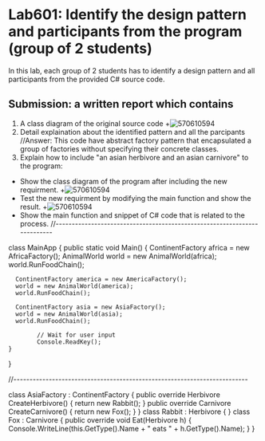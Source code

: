 # Lab601: Identify the design pattern and participants from the program (group of 2 students)

In this lab, each group of 2 students has to identify a design pattern and all participants 
from the provided C# source code. 

## Submission: a written report which contains

1. A class diagram of the original source code
+![570610594](http://i59.tinypic.com/no7d68.png)
2. Detail explaination about the identified pattern and all the parcipants
	//Answer: This code have abstract factory pattern that encapsulated a group of factories without specifying their concrete classes.
3. Explain how to include "an asian herbivore and an asian carnivore" to the program: 
  - Show the class diagram of the program after including the new requirment.
 +![570610594](http://i60.tinypic.com/118kbjr.png)
  - Test the new requirment by modifying the main function and show the result.
 +![570610594](http://i60.tinypic.com/10x6lif.jpg)
  - Show the main function and snippet of C# code that is related to the process.
  //-------------------------------------------------------------------------

   class MainApp
  {
    public static void Main()
    {
      ContinentFactory africa = new AfricaFactory();
      AnimalWorld world = new AnimalWorld(africa);
      world.RunFoodChain();
 
      ContinentFactory america = new AmericaFactory();
      world = new AnimalWorld(america);
      world.RunFoodChain();

      ContinentFactory asia = new AsiaFactory();
      world = new AnimalWorld(asia);
      world.RunFoodChain();

            // Wait for user input
            Console.ReadKey();
    }
  }

  //-------------------------------------------------------------------------
   
  class AsiaFactory : ContinentFactory
    {
        public override Herbivore CreateHerbivore()
        {
            return new Rabbit();
        }
        public override Carnivore CreateCarnivore()
        {
            return new Fox();
        }
    }
    class Rabbit : Herbivore
    {
    }
    class Fox : Carnivore
    {
        public override void Eat(Herbivore h)
        {
            Console.WriteLine(this.GetType().Name +
            " eats " + h.GetType().Name);
        }
    }

  
